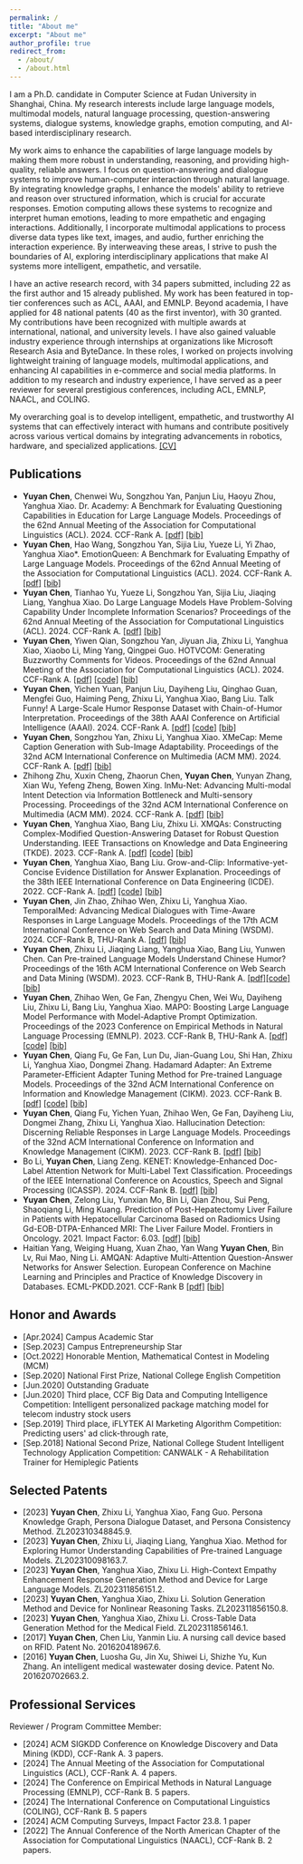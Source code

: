 ```yaml
---
permalink: /
title: "About me"
excerpt: "About me"
author_profile: true
redirect_from: 
  - /about/
  - /about.html
---
```



I am a Ph.D. candidate in Computer Science at Fudan University in Shanghai, China. My research interests include large language models, multimodal models, natural language processing, question-answering systems, dialogue systems, knowledge graphs, emotion computing, and AI-based interdisciplinary research.

My work aims to enhance the capabilities of large language models by making them more robust in understanding, reasoning, and providing high-quality, reliable answers. I focus on question-answering and dialogue systems to improve human-computer interaction through natural language. By integrating knowledge graphs, I enhance the models' ability to retrieve and reason over structured information, which is crucial for accurate responses. Emotion computing allows these systems to recognize and interpret human emotions, leading to more empathetic and engaging interactions. Additionally, I incorporate multimodal applications to process diverse data types like text, images, and audio, further enriching the interaction experience. By interweaving these areas, I strive to push the boundaries of AI, exploring interdisciplinary applications that make AI systems more intelligent, empathetic, and versatile.

I have an active research record, with 34 papers submitted, including 22 as the first author and 15 already published. My work has been featured in top-tier conferences such as ACL, AAAI, and EMNLP. Beyond academia, I have applied for 48 national patents (40 as the first inventor), with 30 granted. My contributions have been recognized with multiple awards at international, national, and university levels. I have also gained valuable industry experience through internships at organizations like Microsoft Research Asia and ByteDance. In these roles, I worked on projects involving lightweight training of language models, multimodal applications, and enhancing AI capabilities in e-commerce and social media platforms. In addition to my research and industry experience, I have served as a peer reviewer for several prestigious conferences, including ACL, EMNLP, NAACL, and COLING. 

My overarching goal is to develop intelligent, empathetic, and trustworthy AI systems that can effectively interact with humans and contribute positively across various vertical domains by integrating advancements in robotics, hardware, and specialized applications. [[CV]](/files/YYC.pdf)



<!-- ## Education and Experience
* Sep. 2020 - now. Ph.D. candidate, Department of Computer Science and Technology, Tsinghua University, China.
* Dec. 2018 - Jun. 2019. Visiting student in THUMT, advised by Prof. [Yang Liu](http://nlp.csai.tsinghua.edu.cn/~ly/), Tsinghua University, China.
* Sep. 2016 - Jun. 2020. B.S., Department of Computer Science and Technology, Beijing Jiaotong University, China.



## News
* [Aug. 2024] Our paper "Discovering New Intents with Deep Aligned Clustering" has reached its 100th citation!
* [Jul. 2024] Our paper "Deep Open Intent Classification with Adaptive Decision Boundary" has reached its 100th citation!
* [May. 2024] Got one first-author full paper accepted by ACL 2024. See you in Bangkok, Thailand!
* [Jan. 2024] Got one first-author full paper accepted by ICLR 2024. See you in Vienna, Austria!
* [Dec. 2023] Got one full paper accepted by AAAI 2024. Congratulations to Qianrui!
* [Dec. 2023] Got one first-author full paper accepted by IEEE TKDE.
* [Mar. 2023] Got one first-author full paper accepted by IEEE/ACM TASLP.
* [Sep. 2022] Released MIntRec, a novel benchmark dataset for multimodal intent recognition, available for public use [resources](https://github.com/thuiar/MIntRec), enjoy it!
* [Jun. 2022] Got one first-author full paper accepted at ACM MM 2022.  
* [Aug. 2021] Released the first text open intent recognition [toolkit](https://github.com/thuiar/TEXTOIR) (TEXTOIR), integrating a series of methods in open intent detection and discovery, enjoy it!
* [May. 2021] Got one first-author demo paper accepted at ACL 2021.
* [Jan. 2021] Released the first open knowledge discovery [reading list](https://github.com/thuiar/OKD-Reading-List), enjoy it!
* [Dec. 2020] Got two first-author full papers accepted at AAAI 2021.
* [Nov. 2019] Got one full paper accepted at AAAI 2020.
 -->

## Publications 

* <strong>Yuyan Chen</strong>, Chenwei Wu, Songzhou Yan, Panjun Liu, Haoyu Zhou, Yanghua Xiao. Dr. Academy: A Benchmark for Evaluating Questioning Capabilities in Education for Large Language Models. </i>Proceedings of the 62nd Annual Meeting of the Association for Computational Linguistics (ACL). 2024. CCF-Rank A.</i> [[pdf]](https://arxiv.org/pdf/2408.10947) [[bib]](/files/Academy.bib)
* <strong>Yuyan Chen</strong>, Hao Wang, Songzhou Yan, Sijia Liu, Yueze Li, Yi Zhao, Yanghua Xiao*. EmotionQueen: A Benchmark for Evaluating Empathy of Large Language Models. </i>Proceedings of the 62nd Annual Meeting of the Association for Computational Linguistics (ACL). 2024. CCF-Rank A. </i> [[pdf]](https://aclanthology.org/2024.findings-acl.128.pdf) [[bib]](/files/EmotionQueen.bib)
* <strong>Yuyan Chen</strong>, Tianhao Yu, Yueze Li, Songzhou Yan, Sijia Liu, Jiaqing Liang, Yanghua Xiao. Do Large Language Models Have Problem-Solving Capability Under Incomplete Information Scenarios? </i>Proceedings of the 62nd Annual Meeting of the Association for Computational Linguistics (ACL). 2024. CCF-Rank A. </i> [[pdf]](https://aclanthology.org/2024.findings-acl.131.pdf) [[bib]](/files/Do_Large_Language.bib)
* <strong>Yuyan Chen</strong>, Yiwen Qian, Songzhou Yan, Jiyuan Jia, Zhixu Li, Yanghua Xiao, Xiaobo Li, Ming Yang, Qingpei Guo. HOTVCOM: Generating Buzzworthy Comments for Videos. </i>Proceedings of the 62nd Annual Meeting of the Association for Computational Linguistics (ACL). 2024. CCF-Rank A. </i> [[pdf]](https://aclanthology.org/2024.findings-acl.130.pdf) [[code]](https://drive.google.com/drive/folders/1E0IvbqW1lrRS7wnvGJMuvxpLafsyGdJ3?usp=sharing) [[bib]](/files/HOTVCOM.bib)
* <strong>Yuyan Chen</strong>, Yichen Yuan, Panjun Liu, Dayiheng Liu, Qinghao Guan, Mengfei Guo, Haiming Peng, Zhixu Li, Yanghua Xiao, Bang Liu. Talk Funny! A Large-Scale Humor Response Dataset with Chain-of-Humor Interpretation. </i>Proceedings of the 38th AAAI Conference on Artificial Intelligence (AAAI). 2024. CCF-Rank A. </i> [[pdf]](https://ojs.aaai.org/index.php/AAAI/article/view/29736/31266) [[code]](https://drive.google.com/drive/folders/1zMRCOziVE16E9L0VuTfPZV6C-S2fDNl6?usp=sharing) [[bib]](/files/Talk_Funny.bib)
* <strong>Yuyan Chen</strong>, Songzhou Yan, Zhixu Li, Yanghua Xiao. XMeCap: Meme Caption Generation with Sub-Image Adaptability. </i>Proceedings of the 32nd ACM International Conference on Multimedia (ACM MM). 2024. CCF-Rank A. </i> [[pdf]](https://arxiv.org/pdf/2407.17152) [[bib]](/files/XMeCap.bib)
* Zhihong Zhu, Xuxin Cheng, Zhaorun Chen, <strong>Yuyan Chen</strong>, Yunyan Zhang, Xian Wu, Yefeng Zheng, Bowen Xing. InMu-Net: Advancing Multi-modal Intent Detection via Information Bottleneck and Multi-sensory Processing. </i>Proceedings of the 32nd ACM International Conference on Multimedia (ACM MM). 2024. CCF-Rank A. </i> [[pdf]](https://openreview.net/pdf?id=CuX8NF7XJq) [[bib]](/files/InMu-Net.bib)
* <strong>Yuyan Chen</strong>, Yanghua Xiao, Bang Liu, Zhixu Li. XMQAs: Constructing Complex-Modified Question-Answering Dataset for Robust Question Understanding. </i>IEEE Transactions on Knowledge and Data Engineering (TKDE). 2023. CCF-Rank A. </i> [[pdf]](https://ieeexplore.ieee.org/stamp/stamp.jsp?tp=&arnumber=10214399) [[code]](https://drive.google.com/drive/folders/1FPqiJxS5uQN6E4GjZVhK590_XsMcRBdo?usp=sharing) [[bib]](/files/XMQAs.bib)
* <strong>Yuyan Chen</strong>, Yanghua Xiao, Bang Liu. Grow-and-Clip: Informative-yet-Concise Evidence Distillation for Answer Explanation. </i>Proceedings of the 38th IEEE International Conference on Data Engineering (ICDE). 2022. CCF-Rank A. </i> [[pdf]](https://arxiv.org/pdf/2201.05088) [[code]](https://drive.google.com/drive/folders/1uDCkca7Oxcx4wtqLVlxg7-598xXyDO7o?usp=sharing) [[bib]](/files/Grow-and-Clip.bib)
* <strong>Yuyan Chen</strong>, Jin Zhao, Zhihao Wen, Zhixu Li, Yanghua Xiao. TemporalMed: Advancing Medical Dialogues with Time-Aware Responses in Large Language Models. </i>Proceedings of the 17th ACM International Conference on Web Search and Data Mining (WSDM). 2024. CCF-Rank B, THU-Rank A.</i> [[pdf]](https://web.archive.org/web/20240305001631id_/https://dl.acm.org/doi/pdf/10.1145/3616855.3635860) [[bib]](/files/TemporalMed.bib)
* <strong>Yuyan Chen</strong>, Zhixu Li, Jiaqing Liang, Yanghua Xiao, Bang Liu, Yunwen Chen. Can Pre-trained Language Models Understand Chinese Humor? </i>Proceedings of the 16th ACM International Conference on Web Search and Data Mining (WSDM). 2023. CCF-Rank B, THU-Rank A. </i> [[pdf]](https://dl.acm.org/doi/pdf/10.1145/3539597.3570431)[[code]](https://drive.google.com/drive/folders/1bb15VAq-5DY0ssyB_-pnVcqsCpEhZ-X8?usp=sharing) [[bib]](/files/Can_Pre-trained_Language.bib)
* <strong>Yuyan Chen</strong>, Zhihao Wen, Ge Fan, Zhengyu Chen, Wei Wu, Dayiheng Liu, Zhixu Li, Bang Liu, Yanghua Xiao. MAPO: Boosting Large Language Model Performance with Model-Adaptive Prompt Optimization. </i>Proceedings of the 2023 Conference on Empirical Methods in Natural Language Processing (EMNLP). 2023. CCF-Rank B, THU-Rank A. </i> [[pdf]](https://arxiv.org/pdf/2407.04118) [[code]](https://drive.google.com/drive/folders/1yFoY34R1HwQO9ZZfAE_9aiCJB31L65zB?usp=sharing) [[bib]](/files/MAPO.bib)
* <strong>Yuyan Chen</strong>, Qiang Fu, Ge Fan, Lun Du, Jian-Guang Lou, Shi Han, Zhixu Li, Yanghua Xiao, Dongmei Zhang. Hadamard Adapter: An Extreme Parameter-Efficient Adapter Tuning Method for Pre-trained Language Models. </i> Proceedings of the 32nd ACM International Conference on Information and Knowledge Management (CIKM). 2023. CCF-Rank B. </i> [[pdf]](https://arxiv.org/pdf/2407.11033) [[code]](https://drive.google.com/drive/folders/1zom1cZKZkVWa9WF6pY533U02eTw6Oqg7?usp=sharing) [[bib]](/files/Hadamard.bib)
* <strong>Yuyan Chen</strong>, Qiang Fu, Yichen Yuan, Zhihao Wen, Ge Fan, Dayiheng Liu, Dongmei Zhang, Zhixu Li, Yanghua Xiao. Hallucination Detection: Discerning Reliable Responses in Large Language Models. </i>Proceedings of the 32nd ACM International Conference on Information and Knowledge Management (CIKM). 2023. CCF-Rank B. </i> [[pdf]](https://dl.acm.org/doi/pdf/10.1145/3583780.3614905) [[bib]](/files/Hallucination_Detection.bib)
* Bo Li, <strong>Yuyan Chen</strong>, Liang Zeng. KENET: Knowledge-Enhanced Doc-Label Attention Network for Multi-Label Text Classification. </i>Proceedings of the IEEE International Conference on Acoustics, Speech and Signal Processing (ICASSP). 2024. CCF-Rank B. </i> [[pdf]](https://arxiv.org/pdf/2403.01767) [[bib]](/files/KENET.bib)
* <strong>Yuyan Chen</strong>, Zelong Liu, Yunxian Mo, Bin Li, Qian Zhou, Sui Peng, Shaoqiang Li, Ming Kuang. Prediction of Post-Hepatectomy Liver Failure in Patients with Hepatocellular Carcinoma Based on Radiomics Using Gd-EOB-DTPA-Enhanced MRI: The Liver Failure Model. </i>Frontiers in Oncology. 2021. Impact Factor: 6.03. </i> [[pdf]](https://www.frontiersin.org/journals/oncology/articles/10.3389/fonc.2021.605296/pdf?isPublishedV2=false) [[bib]](/files/Prediction_of_Post-Hepatectomy.bib)
* Haitian Yang, Weiging Huang, Xuan Zhao, Yan Wang <strong>Yuyan Chen</strong>, Bin Lv, Rui Mao, Ning Li. AMQAN: Adaptive Multi-Attention Question-Answer Networks for Answer Selection. </i>European Conference on Machine Learning and Principles and Practice of Knowledge Discovery in Databases. ECML-PKDD.2021. CCF-Rank B  </i> [[pdf]](https://link.springer.com/content/pdf/10.1007/978-3-030-67664-3.pdf) [[bib]](/files/AMQAN.bib)





<!-- 
* <strong>Hanlei Zhang</strong>, Hua Xu, Xin Wang, Fei Long, Kai Gao. A Clustering Framework for Unsupervised and Semi-supervised New Intent Discovery. 2023. </i>IEEE Transactions on Knowledge and Data Engineering.</i> (<strong>IEEE TKDE, CCF-A</strong>) [[paper]](https://ieeexplore.ieee.org/document/10349963)  [[code]](https://github.com/thuiar/TEXTOIR/tree/main/open_intent_discovery) [[bibtex]](/files/TKDE23-USNID/USNID.bib)

* <strong>Hanlei Zhang</strong>, Hua Xu, Shaojie Zhao, Qianrui Zhou. Learning Discriminative Representations and Decision Boundaries for Open Intent Detection. 2023.   </i>IEEE/ACM Transactions on Audio, Speech, and Language Processing</i> Volume 31. (<strong>IEEE/ACM TASLP, TH-CPL-A</strong>) [[paper]](https://ieeexplore.ieee.org/document/10097558) [[code]](https://github.com/thuiar/TEXTOIR/tree/main/open_intent_detection) [[bibtex]](/files/TASLP23-DA-ADB/DA-ADB.bib)

* <strong>Hanlei Zhang</strong>, Hua Xu, Xin Wang, Qianrui Zhou, Shaojie Zhao, Jiayan Teng. MIntRec: A New Dataset for Multimodal Intent Recognition. 2022. </i>Proceedings of the 30th ACM International Conference on Multimedia</i>. (<strong>ACM MM 2022, CCF-A</strong>) [[paper]](https://dl.acm.org/doi/10.1145/3503161.3547906) [[code]](https://github.com/thuiar/MIntRec) [[bibtex](/files/ACM-MM22-MIntRec/MIntRec.bib)]



* <strong>Hanlei Zhang</strong>\*, Xiaoteng Li\*, Hua Xu\*, Panpan Zhang, Kang Zhao, Kai Gao. TEXTOIR: An Integrated and Visualized Platform for Open Intent Recognition. 2021. </i>Proceedings of the 59th Annual Meeting of the Association for Computational Linguistics and the 11th International Joint Conference on Natural Language Processing: System Demonstrations</i>. (<strong>ACL-IJCNLP 2021 Demo, CCF-A</strong>)  [[paper]](https://aclanthology.org/2021.acl-demo.20.pdf) [[toolkit]](https://github.com/thuiar/TEXTOIR) [[demo]](https://github.com/thuiar/TEXTOIR-DEMO) [[bibtex]](/files/ACL21-TEXTOIR/TEXTOIR.bib)

* <strong>Hanlei Zhang</strong>, Hua Xu, Ting-En Lin. Deep Open Intent Classification with Adaptive Decision Boundary. 2021. </i>Proceedings of the 35th AAAI Conference on Artificial Intelligence</i>. (<strong>AAAI 2021, CCF-A</strong>)  [[paper]](https://arxiv.org/abs/2012.10209)[[code]](https://github.com/thuiar/Adaptive-Decision-Boundary)[[bibtex]](/files/AAAI21-ADB/ADB.bib)

* <strong>Hanlei Zhang</strong>, Hua Xu, Ting-En Lin, Rui Lyu. Discovering New Intents with Deep Aligned Clustering. 2021. </i>Proceedings of the 35th AAAI Conference on Artificial Intelligence</i>. (<strong>AAAI 2021, CCF-A</strong>)  [[paper]](https://arxiv.org/abs/2012.08987)[[code]](https://github.com/thuiar/DeepAligned-Clustering) [[bibtex]](/files/AAAI21-DeepAligned/DeepAligned.bib)

* Qianrui Zhou, Hua Xu, Hao Li, <strong>Hanlei Zhang</strong>, Xiaohan Zhang, Yifan Wang, Kai Gao. Token-Level Contrastive Learning with Modality-Aware Prompting for Multimodal Intent Recognition. 2024. </i>Proceedings of the 37th AAAI Conference on Artificial Intelligence</i>. (<strong>AAAI 2024, CCF-A</strong>)  [[paper]](https://arxiv.org/pdf/2312.14667.pdf)[[code]](https://github.com/thuiar/TCL-MAP) [[bibtex]](/files/AAAI24-TCL-MAP/TCL-MAP.bib)

* Ting-En Lin, Hua Xu, <strong>Hanlei Zhang</strong>. Discovering New Intents via Constrained Deep Adaptive Clustering with Cluster Refinement. 2020. </i>Proceedings of the 34th AAAI Conference on Artificial Intelligence</i>. (<strong>AAAI 2020, CCF-A</strong>) [[paper]](https://arxiv.org/pdf/1911.08891.pdf)[[code]](https://github.com/thuiar/CDAC-plus)[[bibtex]](/files/AAAI20-CDAC+/CDAC+.bib)[[slide]](/files/AAAI20-CDAC+/slices.pdf) -->

<!-- (\* indicates equal contribution) -->

## Honor and Awards

* [Apr.2024] Campus Academic Star
* [Sep.2023] Campus Entrepreneurship Star 
* [Oct.2022] Honorable Mention, Mathematical Contest in Modeling (MCM)
* [Sep.2020] National First Prize, National College English Competition 
* [Jun.2020] Outstanding Graduate
* [Jun.2020] Third place, CCF Big Data and Computing Intelligence Competition: Intelligent personalized package matching model for telecom industry stock users
* [Sep.2019] Third place, iFLYTEK AI Marketing Algorithm Competition: Predicting users' ad click-through rate, 
* [Sep.2018] National Second Prize, National College Student Intelligent Technology Application Competition: CANWALK - A Rehabilitation Trainer for Hemiplegic Patients 
    




## Selected Patents


* [2023] <strong>Yuyan Chen</strong>, Zhixu Li, Yanghua Xiao, Fang Guo. Persona Knowledge Graph, Persona Dialogue Dataset, and Persona Consistency Method. ZL202310348845.9.
* [2023] <strong>Yuyan Chen</strong>, Zhixu Li, Jiaqing Liang, Yanghua Xiao. Method for Exploring Humor Understanding Capabilities of Pre-trained Language Models. ZL202310098163.7.
* [2023] <strong>Yuyan Chen</strong>, Yanghua Xiao, Zhixu Li. High-Context Empathy Enhancement Response Generation Method and Device for Large Language Models. ZL202311856151.2.
* [2023] <strong>Yuyan Chen</strong>, Yanghua Xiao, Zhixu Li. Solution Generation Method and Device for Nonlinear Reasoning Tasks. ZL202311856150.8.  
* [2023] <strong>Yuyan Chen</strong>, Yanghua Xiao, Zhixu Li. Cross-Table Data Generation Method for the Medical Field. ZL202311856146.1.     
* [2017] <strong>Yuyan Chen</strong>, Chen Liu, Yanmin Liu. A nursing call device based on RFID. Patent No. 201620418967.6.
* [2016] <strong>Yuyan Chen</strong>, Luosha Gu, Jin Xu, Shiwei Li, Shizhe Yu, Kun Zhang. An intelligent medical wastewater dosing device. Patent No. 201620702663.2.



## Professional Services

Reviewer / Program Committee Member:

* [2024] ACM SIGKDD Conference on Knowledge Discovery and Data Mining (KDD), CCF-Rank A. 3 papers.
* [2024] The Annual Meeting of the Association for Computational Linguistics (ACL), CCF-Rank A. 4 papers.
* [2024] The Conference on Empirical Methods in Natural Language Processing (EMNLP), CCF-Rank B. 5 papers.
* [2024] The International Conference on Computational Linguistics (COLING), CCF-Rank B. 5 papers
* [2024] ACM Computing Surveys, Impact Factor 23.8. 1 paper
* [2022] The Annual Conference of the North American Chapter of the Association for Computational Linguistics (NAACL), CCF-Rank B. 2 papers.





<!-- &nbsp;&nbsp;&nbsp;&nbsp;&nbsp;&nbsp;&nbsp;&nbsp;
<script type='text/javascript' id='clustrmaps' src='//cdn.clustrmaps.com/map_v2.js?cl=ffffff&w=350&t=tt&d=6oKT70Jy08qPF_EXR7PXexVX1X5I8S5uiTIntTb87ic&cmo=ff5353&cmn=ff5353'></script> -->
